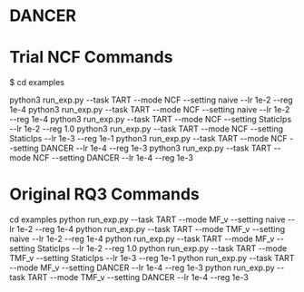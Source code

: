 # DANCER

# Trial NCF Commands
$ cd examples

python3 run_exp.py --task TART --mode NCF --setting naive --lr 1e-2 --reg 1e-4
python3 run_exp.py --task TART --mode NCF --setting naive --lr 1e-2 --reg 1e-4
python3 run_exp.py --task TART --mode NCF --setting StaticIps --lr 1e-2 --reg 1.0
python3 run_exp.py --task TART --mode NCF --setting StaticIps --lr 1e-3 --reg 1e-1
python3 run_exp.py --task TART --mode NCF --setting DANCER --lr 1e-4 --reg 1e-3
python3 run_exp.py --task TART --mode NCF --setting DANCER --lr 1e-4 --reg 1e-3


# Original RQ3 Commands
cd examples
python run_exp.py --task TART --mode MF_v --setting naive --lr 1e-2 --reg 1e-4
python run_exp.py --task TART --mode TMF_v --setting naive --lr 1e-2 --reg 1e-4
python run_exp.py --task TART --mode MF_v --setting StaticIps --lr 1e-2 --reg 1.0
python run_exp.py --task TART --mode TMF_v --setting StaticIps --lr 1e-3 --reg 1e-1
python run_exp.py --task TART --mode MF_v --setting DANCER --lr 1e-4 --reg 1e-3
python run_exp.py --task TART --mode TMF_v --setting DANCER --lr 1e-4 --reg 1e-3
